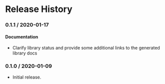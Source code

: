 # Release History

### 0.1.1 / 2020-01-17

#### Documentation

* Clarify library status and provide some additional links to the generated library docs

### 0.1.0 / 2020-01-09

* Initial release.
